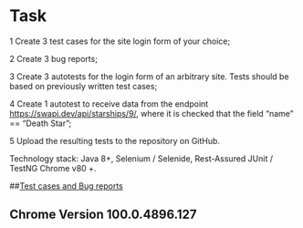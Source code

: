 # Task

1 Create 3 test cases for the site login form of your choice;

2 Create 3 bug reports;

3 Create 3 autotests for the login form of an arbitrary site. Tests should be based on previously written test cases;

4 Create 1 autotest to receive data from the endpoint https://swapi.dev/api/starships/9/, where it is checked that the field “name” == “Death Star”;

5 Upload the resulting tests to the repository on GitHub.

Technology stack:
Java 8+,
Selenium / Selenide,
Rest-Assured
JUnit / TestNG
Chrome v80 +.



##[Test cases and Bug reports](https://docs.google.com/spreadsheets/d/1_HWrxHWOfkTXatzu5WpRHXiKRYOzAMkQJ10GazeIF_8/edit?usp=sharing)
## Chrome Version 100.0.4896.127
